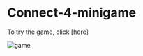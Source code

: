 # Connect-4-minigame

To try the game, click [here]

![game](https://github.com/najamoe/Connect-4-minigame/assets/113134845/0f9a2f6f-b962-4513-a26b-e0566c79d064)
